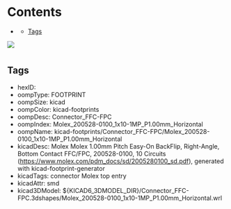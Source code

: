 



Contents
========

* [](#)
	* [Tags](#tags)
  
![][im]
# 

## Tags

- hexID: 
- oompType: FOOTPRINT
- oompSize: kicad
- oompColor: kicad-footprints
- oompDesc: Connector_FFC-FPC
- oompIndex: Molex_200528-0100_1x10-1MP_P1.00mm_Horizontal
- oompName: kicad-footprints/Connector_FFC-FPC/Molex_200528-0100_1x10-1MP_P1.00mm_Horizontal
- kicadDesc: Molex Molex 1.00mm Pitch Easy-On BackFlip, Right-Angle, Bottom Contact FFC/FPC, 200528-0100, 10 Circuits (https://www.molex.com/pdm_docs/sd/2005280100_sd.pdf), generated with kicad-footprint-generator
- kicadTags: connector Molex  top entry
- kicadAttr: smd
- kicad3DModel: ${KICAD6_3DMODEL_DIR}/Connector_FFC-FPC.3dshapes/Molex_200528-0100_1x10-1MP_P1.00mm_Horizontal.wrl



[im]: image.png
